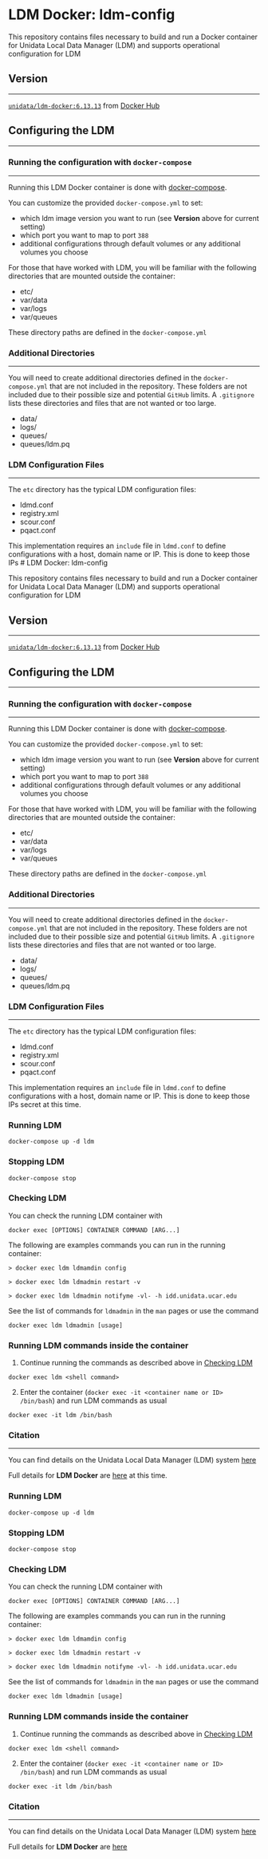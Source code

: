 # LDM Docker: ldm-config

This repository contains files necessary to build and run a Docker container for Unidata Local Data Manager (LDM) and supports operational configuration for LDM

## Version
----
[`unidata/ldm-docker:6.13.13`](https://hub.docker.com/r/unidata/ldm-docker) from [Docker Hub](https://hub.docker.com)

## Configuring the LDM
----

### Running the configuration with `docker-compose`
---


Running this LDM Docker container is done with [docker-compose](https://docs.docker.com/compose/).

You can customize the provided `docker-compose.yml` to set:

- which ldm image version you want to run (see __Version__ above for current setting)
- which port you want to map to port `388`
- additional configurations through default volumes or any additional volumes you choose

For those that have worked with LDM, you will be familiar with the following directories that are mounted outside the container:

- etc/
- var/data
- var/logs
- var/queues

These directory paths are defined in the `docker-compose.yml`

### Additional Directories
---
You will need to create additional directories defined in the `docker-compose.yml` that are not included in the repository.  These folders are not included due to their possible size and potential `GitHub` limits.  A `.gitignore` lists these directories and files that are not wanted or too large.

- data/
- logs/
- queues/
- queues/ldm.pq

### LDM Configuration Files
---

The `etc` directory has the typical LDM configuration files:

- ldmd.conf
- registry.xml
- scour.conf
- pqact.conf

This implementation requires an `include` file in `ldmd.conf` to define configurations with a host, domain name or IP.  This is done to keep those IPs # LDM Docker: ldm-config

This repository contains files necessary to build and run a Docker container for Unidata Local Data Manager (LDM) and supports operational configuration for LDM

## Version
----
[`unidata/ldm-docker:6.13.13`](https://hub.docker.com/r/unidata/ldm-docker) from [Docker Hub](https://hub.docker.com)

## Configuring the LDM
----

### Running the configuration with `docker-compose`
---


Running this LDM Docker container is done with [docker-compose](https://docs.docker.com/compose/).

You can customize the provided `docker-compose.yml` to set:

- which ldm image version you want to run (see __Version__ above for current setting)
- which port you want to map to port `388`
- additional configurations through default volumes or any additional volumes you choose

For those that have worked with LDM, you will be familiar with the following directories that are mounted outside the container:

- etc/
- var/data
- var/logs
- var/queues

These directory paths are defined in the `docker-compose.yml`

### Additional Directories
---
You will need to create additional directories defined in the `docker-compose.yml` that are not included in the repository.  These folders are not included due to their possible size and potential `GitHub` limits.  A `.gitignore` lists these directories and files that are not wanted or too large.

- data/
- logs/
- queues/
- queues/ldm.pq

### LDM Configuration Files
---

The `etc` directory has the typical LDM configuration files:

- ldmd.conf
- registry.xml
- scour.conf
- pqact.conf

This implementation requires an `include` file in `ldmd.conf` to define configurations with a host, domain name or IP.  This is done to keep those IPs secret at this time.

### Running LDM

    docker-compose up -d ldm

### Stopping LDM

    docker-compose stop

### Checking LDM

You can check the running LDM container with

    docker exec [OPTIONS] CONTAINER COMMAND [ARG...]

The following are examples commands you can run in the running container:

    > docker exec ldm ldmamdin config

    > docker exec ldm ldmadmin restart -v

    > docker exec ldm ldmadmin notifyme -vl- -h idd.unidata.ucar.edu

See the list of commands for `ldmadmin` in the `man` pages or use the command

    docker exec ldm ldmadmin [usage]

### Running LDM commands inside the container

  1. Continue running the commands as described above in [Checking LDM](#Checking-LDM)

    docker exec ldm <shell command>

  2. Enter the container (`docker exec -it <container name or ID> /bin/bash`) and run LDM commands as usual

    docker exec -it ldm /bin/bash

### Citation
---
You can find details on the Unidata Local Data Manager (LDM) system [here](https://doi.org/10.5065/D64J0CT0)

Full details for **LDM Docker** are [here](https://github.com/Unidata/ldm-docker) at this time.

### Running LDM

    docker-compose up -d ldm

### Stopping LDM

    docker-compose stop

### Checking LDM

You can check the running LDM container with

    docker exec [OPTIONS] CONTAINER COMMAND [ARG...]

The following are examples commands you can run in the running container:

    > docker exec ldm ldmamdin config

    > docker exec ldm ldmadmin restart -v

    > docker exec ldm ldmadmin notifyme -vl- -h idd.unidata.ucar.edu

See the list of commands for `ldmadmin` in the `man` pages or use the command

    docker exec ldm ldmadmin [usage]

### Running LDM commands inside the container

  1. Continue running the commands as described above in [Checking LDM](#Checking-LDM)

    docker exec ldm <shell command>

  2. Enter the container (`docker exec -it <container name or ID> /bin/bash`) and run LDM commands as usual

    docker exec -it ldm /bin/bash

### Citation
---
You can find details on the Unidata Local Data Manager (LDM) system [here](https://doi.org/10.5065/D64J0CT0)

Full details for **LDM Docker** are [here](https://github.com/Unidata/ldm-docker)